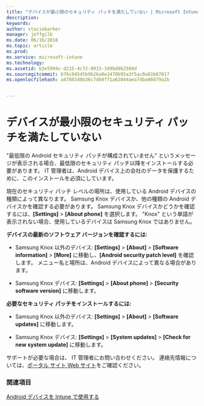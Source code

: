 ```yaml
---
title: "デバイスが最小限のセキュリティ パッチを満たしていない | Microsoft Intune"
description: 
keywords: 
author: staciebarker
manager: jeffgilb
ms.date: 06/16/2016
ms.topic: article
ms.prod: 
ms.service: microsoft-intune
ms.technology: 
ms.assetid: b3e5994c-d215-4c72-8915-349bd0b2504d
ms.sourcegitcommit: b76c04545b9b26a0e2470b95a3f5ac0a81b07817
ms.openlocfilehash: a4788340b36c7d04ff1a62844aea7dba06079a2b


---
```


# デバイスが最小限のセキュリティ パッチを満たしていない

"最低限の Android セキュリティ パッチが構成されていません" というメッセージが表示される場合、最低限のセキュリティ パッチ以降をインストールする必要があります。 IT 管理者は、Android デバイス上の会社のデータを保護するために、このインストールを必須にしています。

現在のセキュリティ パッチ レベルの場所は、使用している Android デバイスの種類によって異なります。 Samsung Knox デバイスか、他の種類の Android デバイスかを確認する必要があります。 Samsung Knox デバイスかどうかを確認するには、**[Settings]** > **[About phone]** を選択します。 "Knox" という単語が表示されない場合、使用しているデバイスは Samsung Knox ではありません。

**デバイスの最新のソフトウェア バージョンを確認するには:**

- Samsung Knox 以外のデバイス: **[Settings]** > **[About]** > **[Software information]** > **[More]** に移動し、**[Android security patch level]** を確認します。 メニュー名と場所は、Android デバイスによって異なる場合があります。

- Samsung Knox デバイス: **[Settings]** > **[About phone]** > **[Security software version]** に移動します。

**必要なセキュリティ パッチをインストールするには:**

- Samsung Knox 以外のデバイス: **[Settings]** > **[About]** > **[Software updates]** に移動します。 

- Samsung Knox デバイス: **[Settings]** > **[System updates]** > **[Check for new system update]** に移動します。

サポートが必要な場合は、 IT 管理者にお問い合わせください。 連絡先情報については、[ポータル サイト Web サイト](http://portal.manage.microsoft.com)をご確認ください。

### 関連項目
[Android デバイスを Intune で使用する](using-your-android-device-with-intune.md)



<!--HONumber=Jul16_HO2-->


